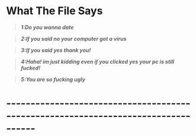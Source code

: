 # What The File Says
> ***1:Do you wanna date***

> ***2:If you said no your computer got a virus***

> ***3:If you said yes thank you!***

> ***4:Haha! im just kidding even if you clicked yes your pc is still fucked!***

> ***5:You are so fucking ugly***

# ----------------------------------------------------------------------------------
